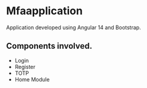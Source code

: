 # Mfaapplication

Application developed using Angular 14 and Bootstrap.

## Components involved.
  - Login
  - Register
  - TOTP
  - Home Module


